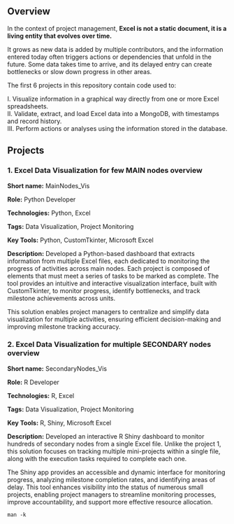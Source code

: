 ## Overview
In the context of project management, <b>Excel is not a static document, it is a living entity that evolves over time.</p></b>

It grows as new data is added by multiple contributors, and the information entered today often triggers actions or dependencies that unfold in the future. Some data takes time to arrive, and its delayed entry can create bottlenecks or slow down progress in other areas.</p>

The first 6 projects in this repository contain code used to:</p>
I. Visualize information in a graphical way directly from one or more Excel spreadsheets.<br>
II. Validate, extract, and load Excel data into a MongoDB, with timestamps and record history.<br>
III. Perform actions or analyses using the information stored in the database.<br>

## Projects

### 1. Excel Data Visualization for few MAIN nodes overview

<b>Short name:</b> MainNodes_Vis </p>
<b>Role:</b> Python Developer </p>
<b>Technologies:</b> Python, Excel </p>
<b>Tags:</b> Data Visualization, Project Monitoring </p>
<b>Key Tools:</b> Python, CustomTkinter, Microsoft Excel </p>
<b>Description:</b> 
Developed a Python-based dashboard that extracts information from multiple Excel files, each dedicated to monitoring the progress of activities across main nodes. Each project is composed of elements that must meet a series of tasks to be marked as complete. The tool provides an intuitive and interactive visualization interface, built with CustomTkinter, to monitor progress, identify bottlenecks, and track milestone achievements across units.

This solution enables project managers to centralize and simplify data visualization for multiple activities, ensuring efficient decision-making and improving milestone tracking accuracy.

### 2. Excel Data Visualization for multiple SECONDARY nodes overview

<b>Short name:</b> SecondaryNodes_Vis </p>
<b>Role:</b> R Developer </p>
<b>Technologies:</b> R, Excel </p>
<b>Tags:</b> Data Visualization, Project Monitoring </p>
<b>Key Tools:</b> R, Shiny, Microsoft Excel </p>
<b>Description:</b> 
Developed an interactive R Shiny dashboard to monitor hundreds of secondary nodes from a single Excel file. Unlike the project 1, this solution focuses on tracking multiple mini-projects within a single file, along with the execution tasks required to complete each one.

The Shiny app provides an accessible and dynamic interface for monitoring progress, analyzing milestone completion rates, and identifying areas of delay. This tool enhances visibility into the status of numerous small projects, enabling project managers to streamline monitoring processes, improve accountability, and support more effective resource allocation.




```
man -k
``` 

